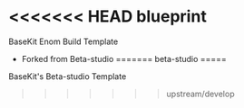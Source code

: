 <<<<<<< HEAD
blueprint
=====

BaseKit Enom Build Template

+ Forked from Beta-studio
=======
beta-studio
=====

BaseKit's Beta-studio Template
>>>>>>> upstream/develop
